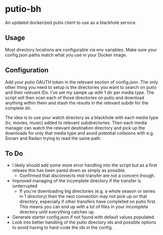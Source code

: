 # putio-bh
An updated dockerized putio client to use as a blackhole service.

## Usage

Most directory locations are configurable via env variables. Make sure your config.json paths match what you use in your Docker image.

## Configuration

Add your putio OAUTH token in the relevant section of config.json. The only other thing you need to setup is the directories you want to search on putio and their relevant IDs. I've set my sampe up with 1 dir per media type. The script will then scan each of those directories on putio and download anything within them and stash the results in the relevant subdir for the complete dir.

The idea is to use your watch directory as a blackhole with each media type (tv, movies, music) added to relevant subdirectories. Then each media manager can watch the relevant destination directory and pick up the downloads for only that media type and avoid potential collisions with e.g. Sonarr and Radarr trying to read the same path.

## To Do

* I likely should add some more error handling into the script but as a first release this has been pared down as simply as possible.
  * Confirmed that disconnects mid-transfer are not a concern though.
* Improved managing of the incomplete directory if the transfer is iunterrupted
  * If you're downloading big directories (e.g. a whole season or series in 1 directory) then the next connection may not pick up on that directory, especially if other transfers have completed on putio first. This means you can end up with a lot of files in your incomplete directory until everything catches up.
* Generate starter config.json if not found with default values populated.
* Look into better handling of the putio directory ids and possible options to avoid having to hard-code the ids in the config.
